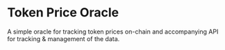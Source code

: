 # Token Price Oracle
A simple oracle for tracking token prices on-chain and accompanying API
for tracking & management of the data.
